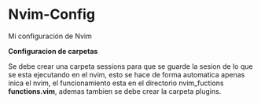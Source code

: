 # Nvim-Config
Mi configuración de Nvim

**Configuracion de carpetas**

Se debe crear una carpeta sessions para que se guarde la sesion de lo que se esta ejecutando en el nvim, esto se hace de forma automatica apenas inica el nvim, el funcionamiento esta en el directorio nvim_fuctions __functions.vim__, ademas tambien se debe crear la carpeta plugins.

